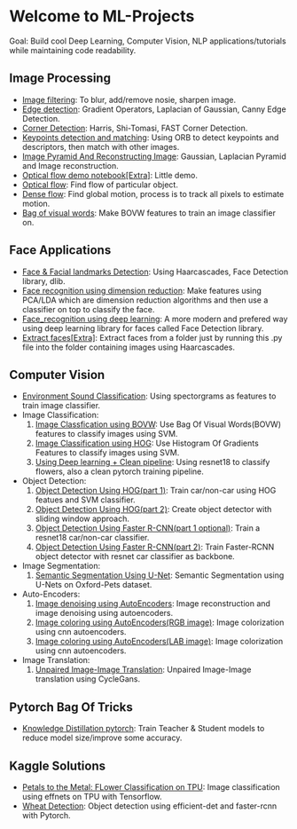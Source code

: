 # Welcome to ML-Projects
Goal: Build cool Deep Learning, Computer Vision, NLP applications/tutorials while maintaining code readability. 

## Image Processing
* [Image filtering](https://github.com/Anku5hk/The_ML_Workflow/blob/master/Image%20processing/Image_filtering.ipynb): To  blur, add/remove nosie, sharpen image.
* [Edge detection](https://github.com/Anku5hk/The_ML_Workflow/blob/master/Image%20processing/Edge_detection.ipynb): Gradient Operators, Laplacian of Gaussian, Canny Edge Detection.
* [Corner Detection](https://github.com/Anku5hk/The_ML_Workflow/blob/master/Image%20processing/Corner_Detection.ipynb): Harris, Shi-Tomasi, FAST Corner Detection.
* [Keypoints detection and matching](https://github.com/Anku5hk/The_ML_Workflow/blob/master/Image%20processing/Keypoints_detection_and_matching.ipynb): Using ORB to detect keypoints and descriptors, then match with other images.
* [Image Pyramid And Reconstructing Image](https://github.com/Anku5hk/The_ML_Workflow/blob/master/Image%20processing/Image_Pyramid_And_Reconstructing_Image.ipynb): Gaussian, Laplacian Pyramid and Image reconstruction.
* [Optical flow demo notebook[Extra]](https://github.com/Anku5hk/The_ML_Workflow/blob/master/Image%20processing/Optical_flow_demo.ipynb): Little demo.
* [Optical flow](https://github.com/Anku5hk/The_ML_Workflow/blob/master/Image%20processing/optical_flow.py): Find flow of particular object. 
* [Dense flow](https://github.com/Anku5hk/The_ML_Workflow/blob/master/Image%20processing/Dense_flow.py): Find global motion, process is to track all pixels to estimate motion.
* [Bag of visual words](https://github.com/Anku5hk/The_ML_Workflow/blob/master/Image%20processing/Bag_of_visual_words.ipynb): Make BOVW features to train an image classifier on.

## Face Applications
* [Face & Facial landmarks Detection](https://github.com/Anku5hk/The_ML_Workflow/blob/master/Face%20Recognition/Face_Detection_methods.ipynb): Using Haarcascades, Face Detection library, dlib.
* [Face recognition using dimension reduction](https://github.com/Anku5hk/The_ML_Workflow/blob/master/Face%20Recognition/Face_recognition_pca.ipynb): Make features using PCA/LDA which are dimension reduction algorithms and then use a classifier on top to classify the face.
* [Face_recognition using deep learning](https://github.com/Anku5hk/The_ML_Workflow/blob/master/Face%20Recognition/Face_recognition_deep_learning.ipynb): A more modern and prefered way using deep learning library for faces called Face Detection library.
* [Extract faces[Extra]](https://github.com/Anku5hk/The_ML_Workflow/blob/master/Image%20processing/extract_faces.py): Extract faces from a folder just by running this .py file into the folder containing images using Haarcascades.

## Computer Vision
* [Environment Sound Classification](https://github.com/Anku5hk/The_ML_Workflow/blob/master/Some_deep_learning/Environmental_Sound_Classification_PT.ipynb): Using spectorgrams as features to train image classifier.
* Image Classification:
  1. [Image Classfication using BOVW](https://github.com/Anku5hk/The_ML_Workflow/blob/master/Image%20processing/Image_Classfication_using_BOWV.ipynb): Use Bag Of Visual Words(BOVW) features to classify images using SVM.
  2. [Image Classification using HOG](https://github.com/Anku5hk/The_ML_Workflow/blob/master/Some_deep_learning/Image_Classification_Using_HOG%2BSVM.ipynb): Use Histogram Of Gradients Features to classify images using SVM.
  3. [Using Deep learning + Clean pipeline](https://github.com/Anku5hk/ML-Projects/blob/master/Some_deep_learning/Pytroch_GPU_Pipeline.ipynb): Using resnet18 to classify flowers, also a clean pytorch training pipeline.
* Object Detection:
  1. [Object Detection Using HOG(part 1)](https://github.com/Anku5hk/ML-Projects/blob/master/Some_deep_learning/Vehicle_Detector_Using_HOG.ipynb): Train car/non-car using HOG featues and SVM classifier.
  2. [Object Detection Using HOG(part 2)](https://github.com/Anku5hk/ML-Projects/blob/master/Vehicle_Detection/Vehicle_Detector_Using_HOG_2.ipynb): Create object detector with sliding window approach.
  3. [Object Detection Using Faster R-CNN(part 1 optional)](https://github.com/Anku5hk/The_ML_Workflow/blob/master/Some_deep_learning/Train_Feature_extractor.ipynb): Train a resnet18 car/non-car classifier.
  4. [Object Detection Using Faster R-CNN(part 2)](https://github.com/Anku5hk/ML-Projects/blob/master/Some_deep_learning/Train_Object_Detector.ipynb): Train Faster-RCNN object detector with resnet car classifier as backbone.
* Image Segmentation:
  1. [Semantic Segmentation Using U-Net](https://github.com/Anku5hk/The_ML_Workflow/blob/master/Some_deep_learning/Semantic_Segmentaion_Using_U_Net.ipynb): Semantic Segmentation using U-Nets on Oxford-Pets dataset.
* Auto-Encoders:
  1. [Image denoising using AutoEncoders](https://github.com/Anku5hk/The_ML_Workflow/blob/master/Some_deep_learning/Auto_encoders_with_Pytroch.ipynb): Image reconstruction and image denoising using autoencoders.
  2. [Image coloring using AutoEncoders(RGB image)](https://github.com/Anku5hk/ML-Projects/blob/master/Some_deep_learning/Image_coloring_with_auto_encoders.ipynb): Image colorization using cnn autoencoders.
  3. [Image coloring using AutoEncoders(LAB image)](https://github.com/Anku5hk/ML-Projects/blob/master/Some_deep_learning/Image_coloring_with_auto_encoders_LAB.ipynb): Image colorization using cnn autoencoders.
* Image Translation:
  1. [Unpaired Image-Image Translation](https://github.com/Anku5hk/The_ML_Workflow/blob/master/Some_deep_learning/Image_Image_Translation_using_CycleGans.ipynb): Unpaired Image-Image translation using CycleGans.

## Pytorch Bag Of Tricks
* [Knowledge Distillation pytorch](https://github.com/Anku5hk/ML-Projects/blob/master/Some_deep_learning/Knowledge_Distillation_pytorch.ipynb): Train Teacher & Student models to reduce model size/improve some accuracy.

## Kaggle Solutions
* [Petals to the Metal: FLower Classification on TPU](https://github.com/Anku5hk/The_ML_Workflow/tree/master/Kaggle%20competitions%20solutions/Petals%20to%20the%20Metal_%20Flower%20Classification%20on%20TPU): Image classification using effnets on TPU with Tensorflow.
* [Wheat Detection](https://github.com/Anku5hk/The_ML_Workflow/tree/master/Kaggle%20competitions%20solutions/Wheat%20Detection): Object detection using efficient-det and faster-rcnn with Pytorch.

##
